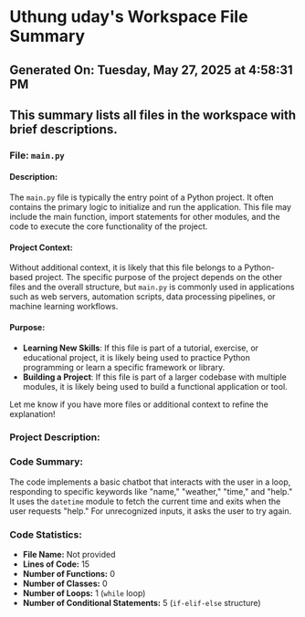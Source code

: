 # Uthung uday's Workspace File Summary
## Generated On: Tuesday, May 27, 2025 at 4:58:31 PM
This summary lists all files in the workspace with brief descriptions.
---
### File: `main.py`

#### Description:
The `main.py` file is typically the entry point of a Python project. It often contains the primary logic to initialize and run the application. This file may include the main function, import statements for other modules, and the code to execute the core functionality of the project.

#### Project Context:
Without additional context, it is likely that this file belongs to a Python-based project. The specific purpose of the project depends on the other files and the overall structure, but `main.py` is commonly used in applications such as web servers, automation scripts, data processing pipelines, or machine learning workflows.

#### Purpose:
- **Learning New Skills**: If this file is part of a tutorial, exercise, or educational project, it is likely being used to practice Python programming or learn a specific framework or library.
- **Building a Project**: If this file is part of a larger codebase with multiple modules, it is likely being used to build a functional application or tool.

Let me know if you have more files or additional context to refine the explanation! 
### Project Description:
 ### Code Summary:
The code implements a basic chatbot that interacts with the user in a loop, responding to specific keywords like "name," "weather," "time," and "help." It uses the `datetime` module to fetch the current time and exits when the user requests "help." For unrecognized inputs, it asks the user to try again.

### Code Statistics:
- **File Name:** Not provided
- **Lines of Code:** 15
- **Number of Functions:** 0
- **Number of Classes:** 0
- **Number of Loops:** 1 (`while` loop)
- **Number of Conditional Statements:** 5 (`if-elif-else` structure)
